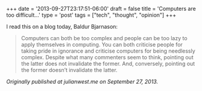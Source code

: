 +++
date = '2013-09-27T23:17:51-06:00'
draft = false
title = 'Computers are too difficult...'
type = 'post'
tags = ["tech", "thought", "opinion"]
+++

I read this on a blog today, Baldur Bjarnason: 

>Computers can both be too complex and people can be too lazy to apply themselves in computing. You can both criticise people for taking pride in ignorance and criticise computers for being needlessly complex. Despite what many commenters seem to think, pointing out the latter does not invalidate the former. And, conversely, pointing out the former doesn’t invalidate the latter.

<i>Originally published at julianwest.me on September 27, 2013.</i>